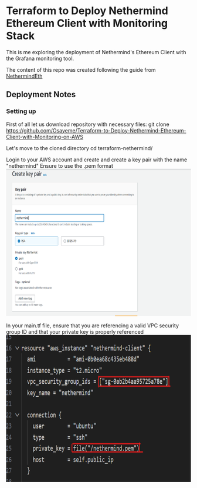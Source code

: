 # Terraform to Deploy Nethermind Ethereum Client with Monitoring Stack

This is me exploring the deployment of Nethermind's Ethereum Client with the Grafana monitoring tool.

The content of this repo was created following the guide from [NethermindEth](https://docs.nethermind.io/nethermind/guides-and-helpers/deploy-nethermind-with-monitoring-stack)

## Deployment Notes
### Setting up
First of all let us download repository with necessary files:
  git clone https://github.com/Osayeme/Terraform-to-Deploy-Nethermind-Ethereum-Client-with-Monitoring-on-AWS

Let's move to the cloned directory
  cd terraform-nethermind/

Login to your AWS account and create and create a key pair with the name "nethermind" Ensure to use the .pem format
<img width="947" height="400" alt="neth terra apply timing out process held" src="https://github.com/Osayeme/Terraform-to-Deploy-Nethermind-Ethereum-Client-with-Monitoring-on-AWS/blob/main/assets/Create%20key%20pair.png">

In your main.tf file, ensure that you are referencing a valid VPC security group ID and that your private key is properly referenced
<img width="947" height="400" alt="neth terra apply timing out process held" src="https://github.com/Osayeme/Terraform-to-Deploy-Nethermind-Ethereum-Client-with-Monitoring-on-AWS/blob/main/assets/Security%20group.png">
